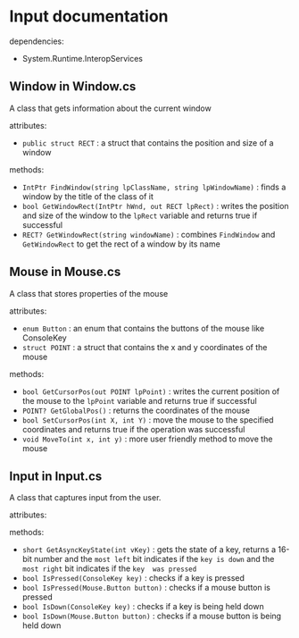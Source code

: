# Input documentation

dependencies:
- System.Runtime.InteropServices

## Window in Window.cs

A class that gets information about the current window

attributes:
- `public struct RECT` : a struct that contains the position and size of a window

methods:
- `IntPtr FindWindow(string lpClassName, string lpWindowName)` : finds a window by the title 
of the class of it
- `bool GetWindowRect(IntPtr hWnd, out RECT lpRect)` : writes the position and size of the 
window to the `lpRect` variable and returns true if successful
- `RECT? GetWindowRect(string windowName)` : combines `FindWindow` and `GetWindowRect` to get the
rect of a window by its name

## Mouse in Mouse.cs

A class that stores properties of the mouse

attributes:
- `enum Button` : an enum that contains the buttons of the mouse like ConsoleKey
- `struct POINT` : a struct that contains the x and y coordinates of the mouse

methods:
- `bool GetCursorPos(out POINT lpPoint)` : writes the current position of the mouse to the 
`lpPoint` variable and returns true if successful
- `POINT? GetGlobalPos()` : returns the coordinates of the mouse
- `bool SetCursorPos(int X, int Y)` : move the mouse to the specified coordinates and returns 
true if the operation was successful
- `void MoveTo(int x, int y)` : more user friendly method to move the mouse

## Input in Input.cs

A class that captures input from the user.

attributes:

methods:
- `short GetAsyncKeyState(int vKey)` : gets the state of a key, returns a 16-bit number and
the `most left` bit indicates if the `key is down` and the `most right` bit indicates if the `key 
was pressed`
- `bool IsPressed(ConsoleKey key)` : checks if a key is pressed
- `bool IsPressed(Mouse.Button button)` : checks if a mouse button is pressed
- `bool IsDown(ConsoleKey key)` : checks if a key is being held down
- `bool IsDown(Mouse.Button button)` : checks if a mouse button is being held down